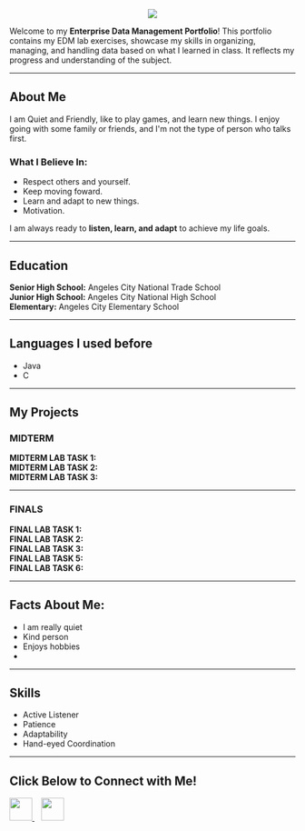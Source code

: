 <p align="center">
  <img src="https://capsule-render.vercel.app/api?text=EDM-Portfolio%20Raymond%20Martin%20A.%20Gonzales&animation=fadeOut&type=waving&color=black&height=120&fontSize=40&fontColor=white"/>
</p>

Welcome to my **Enterprise Data Management Portfolio**! This portfolio contains my EDM lab exercises, showcase my skills in organizing, managing, 
and handling data based on what I learned in class. It reflects my progress and understanding of the subject.

---

## About Me
I am Quiet and Friendly, like to play games, and learn new things. I enjoy going with some family or friends, and I'm not the type of person who talks first.

### What I Believe In:
- Respect others and yourself.
- Keep moving foward.
- Learn and adapt to new things.
- Motivation.

I am always ready to **listen, learn, and adapt** to achieve my life goals.

---

## Education
**Senior High School:** Angeles City National Trade School  
**Junior High School:** Angeles City National High School  
**Elementary:** Angeles City Elementary School

---  

## Languages I used before 
- Java   
- C

---

## My Projects  

###  MIDTERM  
**MIDTERM LAB TASK 1:**   
**MIDTERM LAB TASK 2:**   
**MIDTERM LAB TASK 3:**   

---

###  FINALS  
**FINAL LAB TASK 1:**   
**FINAL LAB TASK 2:**   
**FINAL LAB TASK 3:**   
**FINAL LAB TASK 5:**      
**FINAL LAB TASK 6:**      

--- 

## Facts About Me:

- I am really quiet
- Kind person
- Enjoys hobbies
- 
--- 

## Skills   
- Active Listener
- Patience
- Adaptability  
- Hand-eyed Coordination

---

##  Click Below to Connect with Me!   

<p align="left">
  <a href="https://mail.google.com/mail/?view=cm&fs=1&to=rmgonzales24-1253@cca.edu.ph" target="_blank">
    <img src="https://img.shields.io/badge/Email-D14836?style=for-the-badge&logo=gmail&logoColor=white" height="40"/>
  </a>
  &nbsp;&nbsp;
  <a href="https://www.facebook.com/raymond.martin.gonzales.2025" target="_blank">
    <img src="https://img.shields.io/badge/Facebook-1877F2?style=for-the-badge&logo=facebook&logoColor=white" height="40"/>
  </a>

</p>

